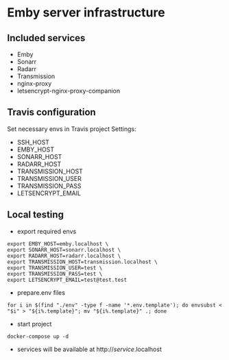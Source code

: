 # Emby server infrastructure

## Included services

- Emby
- Sonarr
- Radarr
- Transmission
- nginx-proxy
- letsencrypt-nginx-proxy-companion

## Travis configuration

Set necessary envs in Travis project Settings:

- SSH_HOST
- EMBY_HOST
- SONARR_HOST
- RADARR_HOST
- TRANSMISSION_HOST
- TRANSMISSION_USER
- TRANSMISSION_PASS
- LETSENCRYPT_EMAIL

## Local testing

- export required envs

```
export EMBY_HOST=emby.localhost \
export SONARR_HOST=sonarr.localhost \
export RADARR_HOST=radarr.localhost \
export TRANSMISSION_HOST=transmission.localhost \
export TRANSMISSION_USER=test \
export TRANSMISSION_PASS=test \
export LETSENCRYPT_EMAIL=test@test.test
```

- prepare.env files

```
for i in $(find "./env" -type f -name '*.env.template'); do envsubst < "$i" > "${i%.template}"; mv "${i%.template}" .; done
```

- start project

```
docker-compose up -d
```

- services will be available at http://*service*.localhost
